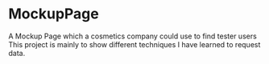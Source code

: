 # MockupPage
A Mockup Page which a cosmetics company could use to find tester users
This project is mainly to show different techniques I have learned to request data.
